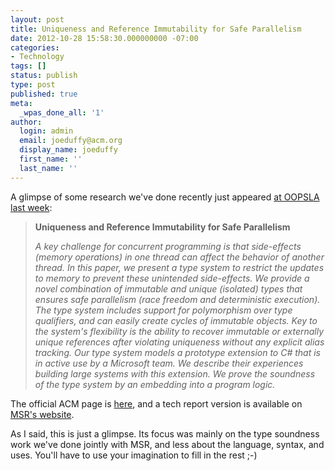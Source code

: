 ```yaml
---
layout: post
title: Uniqueness and Reference Immutability for Safe Parallelism
date: 2012-10-28 15:58:30.000000000 -07:00
categories:
- Technology
tags: []
status: publish
type: post
published: true
meta:
  _wpas_done_all: '1'
author:
  login: admin
  email: joeduffy@acm.org
  display_name: joeduffy
  first_name: ''
  last_name: ''
---
```

A glimpse of some research we've done recently just appeared [at OOPSLA last week](http://splashcon.org/2012/schedule/tuesday-oct-23/462):

> **Uniqueness and Reference Immutability for Safe Parallelism**
>
> _A key challenge for concurrent programming is that side-effects (memory operations)
in one thread can affect the behavior of another thread. In this paper, we present
a type system to restrict the updates to memory to prevent these unintended side-effects.
We provide a novel combination of immutable and unique (isolated) types that ensures
safe parallelism (race freedom and deterministic execution). The type system includes
support for polymorphism over type qualifiers, and can easily create cycles of immutable
objects. Key to the system's flexibility is the ability to recover immutable or externally
unique references after violating uniqueness without any explicit alias tracking.
Our type system models a prototype extension to C# that is in active use by a Microsoft
team. We describe their experiences building large systems with this extension. We
prove the soundness of the type system by an embedding into a program logic._

The official ACM page is [here](http://dl.acm.org/citation.cfm?id=2384619), and a
tech report version is available on [MSR's website](http://research.microsoft.com/apps/pubs/default.aspx?id=170528).

As I said, this is just a glimpse. Its focus was mainly on the type soundness work
we've done jointly with MSR, and less about the language, syntax, and uses. You'll
have to use your imagination to fill in the rest ;-)

